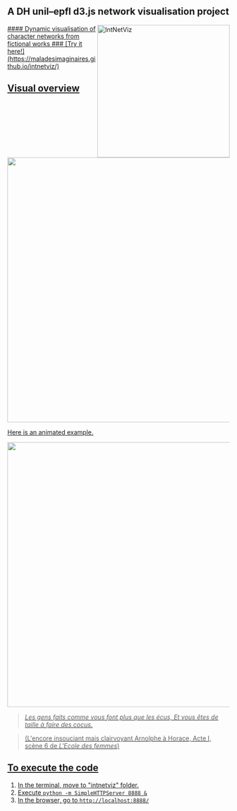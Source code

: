 ## A DH unil–epfl d3.js network visualisation project

<a href="https://maladesimaginaires.github.io/intnetviz/">
<img src="https://raw.githubusercontent.com/maladesimaginaires/intnetviz/gh-pages/img/intnetviz_graph.png" alt="IntNetViz" width="300" align="right"> 
#### Dynamic visualisation of character networks from fictional works
### [Try it here!](https://maladesimaginaires.github.io/intnetviz/)

## Visual overview

<img src=https://raw.githubusercontent.com/maladesimaginaires/intnetviz/master/img/DEMO.png width="600">

Here is an animated example.

<img src=https://raw.githubusercontent.com/maladesimaginaires/intnetviz/master/img/gif_malades_imaginaires.gif width="600">

>*Les gens faits comme vous font plus que les écus, Et vous êtes de taille à faire des cocus.*

>(L'encore insouciant mais clairvoyant Arnolphe à Horace, Acte I, scène 6 de *L'Ecole des femmes*)

## To execute the code

1. In the terminal, move to "intnetviz" folder.
2. Execute ```python -m SimpleHTTPServer 8888 &```
3. In the browser, go to ```http://localhost:8888/```
